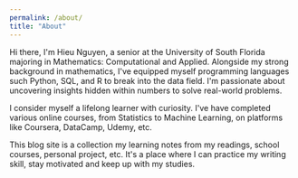 ```yaml
---
permalink: /about/
title: "About"
---
```


Hi there, I'm Hieu Nguyen, a senior at the University of South Florida majoring in Mathematics: Computational and Applied. Alongside my strong background in mathematics, I've equipped myself programming languages such Python, SQL, and R to break into the data field. I'm passionate about uncovering insights hidden within numbers to solve real-world problems.

I consider myself a lifelong learner with curiosity. I've have completed various online courses, from Statistics to Machine Learning, on platforms like Coursera, DataCamp, Udemy, etc.

This blog site is a collection my learning notes from my readings, school courses, personal project, etc. It's a place where I can practice my writing skill, stay motivated and keep up with my studies. 